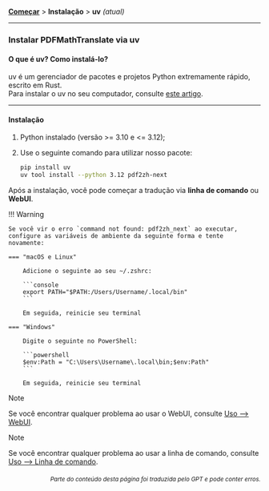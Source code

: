 [**Começar**](./getting-started.md) > **Instalação** > **uv** _(atual)_

---

### Instalar PDFMathTranslate via uv

#### O que é uv? Como instalá-lo?

uv é um gerenciador de pacotes e projetos Python extremamente rápido, escrito em Rust.
<br>
Para instalar o uv no seu computador, consulte [este artigo](https://docs.astral.sh/uv/getting-started/installation/).

---

#### Instalação

1. Python instalado (versão >= 3.10 e <= 3.12);

2. Use o seguinte comando para utilizar nosso pacote:

    ```bash
    pip install uv
    uv tool install --python 3.12 pdf2zh-next
    ```

Após a instalação, você pode começar a tradução via **linha de comando** ou **WebUI**.

!!! Warning

    Se você vir o erro `command not found: pdf2zh_next` ao executar, configure as variáveis de ambiente da seguinte forma e tente novamente:

    === "macOS e Linux"

        Adicione o seguinte ao seu ~/.zshrc:

        ```console
        export PATH="$PATH:/Users/Username/.local/bin"
        ```

        Em seguida, reinicie seu terminal

    === "Windows"

        Digite o seguinte no PowerShell:

        ```powershell
        $env:Path = "C:\Users\Username\.local\bin;$env:Path"
        ```

        Em seguida, reinicie seu terminal

> [!NOTE]
> Se você encontrar qualquer problema ao usar o WebUI, consulte [Uso --> WebUI](./USAGE_webui.md).

> [!NOTE]
> Se você encontrar qualquer problema ao usar a linha de comando, consulte [Uso --> Linha de comando](./USAGE_commandline.md).

<div align="right"> 
<h6><small>Parte do conteúdo desta página foi traduzida pelo GPT e pode conter erros.</small></h6>
